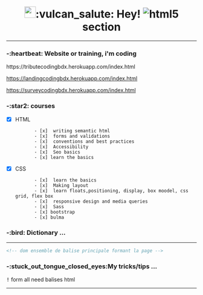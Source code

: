 
                                                                      
<h1 align=center><img src="https://emojis.slackmojis.com/emojis/images/1531849430/4246/blob-sunglasses.gif?1531849430" width="30"/>:vulcan_salute: Hey!   <img alt="html5" src="https://img.shields.io/badge/-HTML5-E34F26?style=flat-square&logo=html5&logoColor=white" /> section</h1>

<hr>
<h3>-:heartbeat: Website or training, i'm coding</h3>
https://tributecodingbdx.herokuapp.com/index.html

https://landingcodingbdx.herokuapp.com/index.html

https://surveycodingbdx.herokuapp.com/index.html
 
<h3>-:star2: courses</h3>


 - [x] HTML
 
             
              - [x]  writing semantic html
              - [x]  forms and validations
              - [x]  conventions and best practices
              - [x]  Accessibility
              - [x]  Seo basics
              - [x] learn the basics 




 - [x] CSS
 
             
              - [x]  learn the basics
              - [x]  Making layout
              - [x]  learn floats,positioning, display, box moodel, css grid, flex box
              - [x]  responsive design and media queries
              - [x]  Sass
              - [x] bootstrap
              - [x] bulma




<h3>-:bird: Dictionary ...</h3>
<hr>

 ```html
<!-- dom ensemble de balise principale formant la page -->
```
<h3>-:stuck_out_tongue_closed_eyes:My tricks/tips ...  </h3>  
 <kbd>!</kbd> form all need balises html
  <hr>


